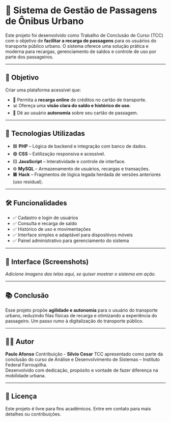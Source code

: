 # 🚌 Sistema de Gestão de Passagens de Ônibus Urbano

Este projeto foi desenvolvido como Trabalho de Conclusão de Curso (TCC) com o objetivo de **facilitar a recarga de passagens** para os usuários do transporte público urbano. O sistema oferece uma solução prática e moderna para recargas, gerenciamento de saldos e controle de uso por parte dos passageiros.

---

## 🎯 Objetivo

Criar uma plataforma acessível que:

- 🔄 Permita a **recarga online** de créditos no cartão de transporte.
- 📊 Ofereça uma **visão clara do saldo e histórico de uso**.
- 👤 Dê ao usuário **autonomia** sobre seu cartão de passagem.

---

## 🚀 Tecnologias Utilizadas

- 🟦 **PHP** – Lógica de backend e integração com banco de dados.
- 🟣 **CSS** – Estilização responsiva e acessível.
- 🟨 **JavaScript** – Interatividade e controle de interface.
- ⚙️ **MySQL** – Armazenamento de usuários, recargas e transações.
- 🟫 **Hack** – Fragmentos de lógica legada herdada de versões anteriores (uso residual).

---

## 🛠️ Funcionalidades

- ✅ Cadastro e login de usuários
- ✅ Consulta e recarga de saldo
- ✅ Histórico de uso e movimentações
- ✅ Interface simples e adaptável para dispositivos móveis
- ✅ Painel administrativo para gerenciamento do sistema

---

## 📸 Interface (Screenshots)

*Adicione imagens das telas aqui, se quiser mostrar o sistema em ação.*

---

## 📚 Conclusão

Esse projeto propõe **agilidade e autonomia** para o usuário do transporte urbano, reduzindo filas físicas de recarga e otimizando a experiência do passageiro. Um passo rumo à digitalização do transporte público.

---

## 👨‍💻 Autor

**Paulo Afonso** 
Contribuição - **Silvio Cesar**
TCC apresentado como parte da conclusão do curso de Análise e Desenvolvimento de Sistemas – Instituto Federal Farroupilha.  
Desenvolvido com dedicação, propósito e vontade de fazer diferença na mobilidade urbana.

---

## 📝 Licença

Este projeto é livre para fins acadêmicos. Entre em contato para mais detalhes ou contribuições.
